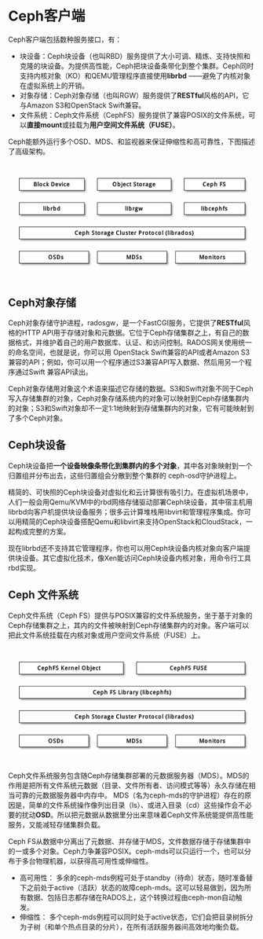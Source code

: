 # Ceph客户端
Ceph客户端包括数种服务接口，有：
* 块设备：Ceph块设备（也叫RBD）服务提供了大小可调、精炼、支持快照和克隆的块设备。为提供高性能，Ceph把块设备条带化到整个集群。Ceph同时支持内核对象（KO）和QEMU管理程序直接使用**librbd** ——避免了内核对象在虚拟系统上的开销。
* 对象存储：Ceph对象存储（也叫RGW）服务提供了**RESTful**风格的API，它与Amazon S3和OpenStack Swift兼容。
* 文件系统：Ceph文件系统（CephFS）服务提供了兼容POSIX的文件系统，可以**直接mount**或挂载为**用户空间文件系统（FUSE）**。

Ceph能额外运行多个OSD、MDS、和监视器来保证伸缩性和高可靠性，下图描述了高级架构。

![](pics/ceph_arch.png)

## Ceph对象存储
Ceph对象存储守护进程，radosgw，是一个FastCGI服务，它提供了**RESTful**风格的HTTP API用于存储对象和元数据。它位于Ceph存储集群之上，有自己的数据格式，并维护着自己的用户数据库、认证、和访问控制。RADOS网关使用统一的命名空间，也就是说，你可以用 OpenStack Swift兼容的API或者Amazon S3兼容的API；例如，你可以用一个程序通过S3兼容API写入数据、然后用另一个程序通过Swift 兼容API读出。

Ceph对象存储用对象这个术语来描述它存储的数据。S3和Swift对象不同于Ceph写入存储集群的对象，Ceph对象存储系统内的对象可以映射到Ceph存储集群内的对象；S3和Swift对象却不一定1:1地映射到存储集群内的对象，它有可能映射到了多个Ceph对象。

## Ceph块设备
Ceph块设备把**一个设备映像条带化到集群内的多个对象**，其中各对象映射到一个归置组并分布出去，这些归置组会分散到整个集群的 ceph-osd守护进程上。

精简的、可快照的Ceph块设备对虚拟化和云计算很有吸引力。在虚拟机场景中，人们一般会用Qemu/KVM中的rbd网络存储驱动部署Ceph块设备，其中宿主机用librbd向客户机提供块设备服务；很多云计算堆栈用libvirt和管理程序集成。你可以用精简的Ceph块设备搭配Qemu和libvirt来支持OpenStack和CloudStack，一起构成完整的方案。

现在librbd还不支持其它管理程序，你也可以用Ceph块设备内核对象向客户端提供块设备。其它虚拟化技术，像Xen能访问Ceph块设备内核对象，用命令行工具rbd实现。

## Ceph 文件系统
Ceph文件系统（Ceph FS）提供与POSIX兼容的文件系统服务，坐于基于对象的Ceph存储集群之上，其内的文件被映射到Ceph存储集群内的对象。客户端可以把此文件系统挂载在内核对象或用户空间文件系统（FUSE）上。

![](pics/ceph_fs.png)

Ceph文件系统服务包含随Ceph存储集群部署的元数据服务器（MDS）。MDS的作用是把所有文件系统元数据（目录、文件所有者、访问模式等等）永久存储在相当可靠的元数据服务器中内存中。 MDS（名为ceph-mds的守护进程）存在的原因是，简单的文件系统操作像列出目录（ls）、或进入目录（cd）这些操作会不必要的扰动**OSD**。所以把元数据从数据里分出来意味着Ceph文件系统能提供高性能服务，又能减轻存储集群负载。

Ceph FS从数据中分离出了元数据、并存储于MDS，文件数据存储于存储集群中的一或多个对象。Ceph力争兼容POSIX。ceph-mds可以只运行一个，也可以分布于多台物理机器，以获得高可用性或伸缩性。
* 高可用性： 多余的ceph-mds例程可处于standby（待命）状态，随时准备替下之前处于active（活跃）状态的故障ceph-mds。这可以轻易做到，因为所有数据、包括日志都存储在RADOS上，这个转换过程由ceph-mon自动触发。
* 伸缩性： 多个ceph-mds例程可以同时处于active状态，它们会把目录树拆分为子树（和单个热点目录的分片），在所有活跃服务器间高效地均衡负载。